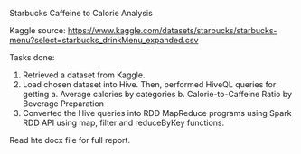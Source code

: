 Starbucks Caffeine to Calorie Analysis

Kaggle source: https://www.kaggle.com/datasets/starbucks/starbucks-menu?select=starbucks_drinkMenu_expanded.csv

Tasks done: 
1.	Retrieved a dataset from Kaggle.
2.	Load chosen dataset into Hive. Then, performed HiveQL queries for getting
  a.	Average calories by categories
  b.	Calorie-to-Caffeine Ratio by Beverage Preparation
3.	Converted the Hive queries into RDD MapReduce programs using Spark RDD API using map, filter and reduceByKey functions.

Read hte docx file for full report.
